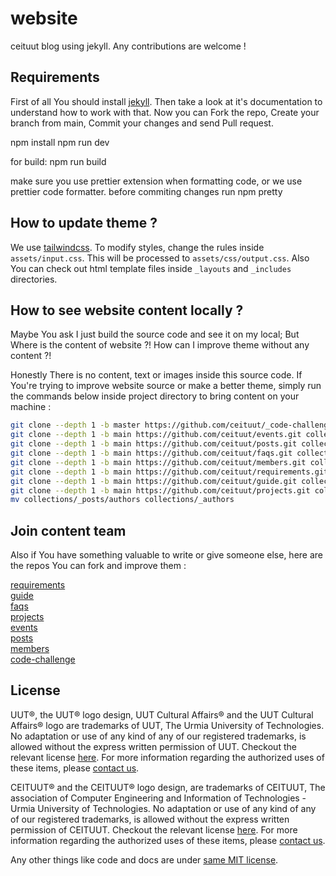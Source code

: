 # website

ceituut blog using jekyll. Any contributions are welcome !

## Requirements

First of all You should install [jekyll][]. Then take a look at it's documentation to understand how to work with that.
Now you can Fork the repo, Create your branch from main, Commit your changes and send Pull request.

npm install
npm run dev

for build: npm run build

make sure you use prettier extension when formatting code, or
we use prettier code formatter. before commiting changes run npm pretty

## How to update theme ?

We use [tailwindcss][]. To modify styles, 
change the rules inside `assets/input.css`. This will be processed to `assets/css/output.css`. Also You can check out html template files inside `_layouts` and `_includes` directories.

## How to see website content locally ?

Maybe You ask I just build the source code and see it on my local; But Where is the content of website ?! How can I improve theme without any content ?!  

Honestly There is no content, text or images inside this source code. If You're trying to improve website source or make a better theme, simply run the commands below inside project directory to bring content on your machine :  

```bash
git clone --depth 1 -b master https://github.com/ceituut/_code-challenge.git collections/_code-challenge
git clone --depth 1 -b main https://github.com/ceituut/events.git collections/_events
git clone --depth 1 -b main https://github.com/ceituut/posts.git collections/_posts
git clone --depth 1 -b main https://github.com/ceituut/faqs.git collections/_faqs
git clone --depth 1 -b main https://github.com/ceituut/members.git collections/_members
git clone --depth 1 -b main https://github.com/ceituut/requirements.git collections/requirements
git clone --depth 1 -b main https://github.com/ceituut/guide.git collections/guide
git clone --depth 1 -b main https://github.com/ceituut/projects.git collections/projects
mv collections/_posts/authors collections/_authors
```  

## Join content team

Also if You have something valuable to write or give someone else, here are the repos You can fork and improve them :  

[requirements][]  
[guide][]  
[faqs][]  
[projects][]  
[events][]  
[posts][]  
[members][]  
[code-challenge][]  

## License

UUT®, the UUT® logo design, UUT Cultural Affairs® and the UUT Cultural Affairs® logo are trademarks of UUT, The Urmia University of Technologies. No adaptation or use of any kind of any of our registered trademarks, is allowed without the express written permission of UUT. Checkout the relevant license [here][UUT-logo-license]. For more information regarding the authorized uses of these items, please [contact us](mailto:info@uut.ac.ir).  

CEITUUT® and the CEITUUT® logo design, are trademarks of CEITUUT, The association of Computer Engineering and Information of Technologies - Urmia University of Technologies. No adaptation or use of any kind of any of our registered trademarks, is allowed without the express written permission of CEITUUT. Checkout the relevant license [here][CEITUUT-logo-license]. For more information regarding the authorized uses of these items, please [contact us](mailto:amirgoodarzi75@gmail.com).  

Any other things like code and docs are under [same MIT license][project-license].

[jekyll]: https://jekyllrb.com/docs/installation/  
[tailwindcss]: https://tailwindcss.com/  

[requirements]: https://github.com/ceituut/requirements  
[guide]: https://github.com/ceituut/guide  
[faqs]: https://github.com/ceituut/faqs  
[projects]: https://github.com/ceituut/projects  
[events]: https://github.com/ceituut/events  
[posts]: https://github.com/ceituut/posts  
[members]: https://github.com/ceituut/members  
[code-challenge]: https://github.com/ceituut/code-challenge  

[UUT-logo-license]: https://github.com/ceituut/ceituut.github.io/blob/main/_includes/svgs/uut/LICENSE
[CEITUUT-logo-license]: https://github.com/ceituut/ceituut.github.io/blob/main/_includes/svgs/ceituut/LICENSE
[project-license]: https://github.com/ceituut/ceituut.github.io/blob/main/LICENSE
